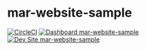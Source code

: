 # mar-website-sample

[![CircleCI](https://circleci.com/gh/marsaavedradev/mar-website-sample.svg?style=shield)](https://circleci.com/gh/marsaavedradev/mar-website-sample)
[![Dashboard mar-website-sample](https://img.shields.io/badge/dashboard-mar_website_sample-yellow.svg)](https://dashboard.pantheon.io/sites/3f4650c8-5abc-440e-acd4-a609d854fa1e#dev/code)
[![Dev Site mar-website-sample](https://img.shields.io/badge/site-mar_website_sample-blue.svg)](http://dev-mar-website-sample.pantheonsite.io/)